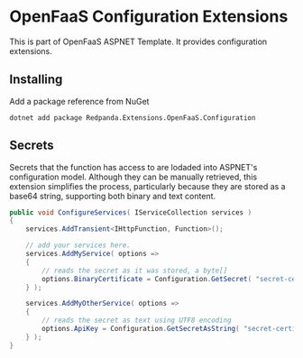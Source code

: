 # OpenFaaS Configuration Extensions

This is part of OpenFaaS ASPNET Template. It provides configuration extensions.

## Installing

Add a package reference from NuGet

```
dotnet add package Redpanda.Extensions.OpenFaaS.Configuration
```

## Secrets

Secrets that the function has access to are lodaded into ASPNET's configuration model. Although they can be manually retrieved, this extension simplifies the process, particularly because they are stored as a base64 string, supporting both binary and text content.

```csharp
public void ConfigureServices( IServiceCollection services )
{
    services.AddTransient<IHttpFunction, Function>();

    // add your services here.
    services.AddMyService( options =>
    {
        // reads the secret as it was stored, a byte[]
        options.BinaryCertificate = Configuration.GetSecret( "secret-certificate" );
    } );

    services.AddMyOtherService( options =>
    {
        // reads the secret as text using UTF8 encoding
        options.ApiKey = Configuration.GetSecretAsString( "secret-certificate" );
    } );
}
```
